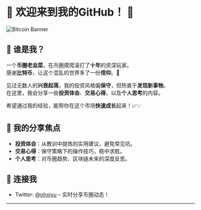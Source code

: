 # 🌟 欢迎来到我的GitHub！ 🌟

![Bitcoin Banner](https://img.shields.io/badge/Bitcoin-Faith%20in%20Chaos-orange?style=for-the-badge&logo=bitcoin)

## 👋 谁是我？
一个**币圈老韭菜**，在币圈摸爬滚打了**十年**的资深玩家。  
感谢**比特币**，让这个混乱的世界多了一份**信仰**。🚀

见过无数人的**兴衰起落**，我的投资风格偏**保守**，但热衷于**发现新事物**。  
在这里，我会分享一些**投资体会**、**交易心得**，以及**个人思考**的内容。  

希望通过我的经验，能帮你在这个市场**快速成长**起来！📈💡

## 📌 我的分享焦点
- **投资体会**：从教训中提炼的实用建议，避免常见坑。
- **交易心得**：保守策略下的操作技巧，稳中求胜。
- **个人思考**：对币圈趋势、区块链未来的深度反思。

## 🔗 连接我
- Twitter: [@ohxiyu](https://twitter.com/ohxiyu) – 实时分享币圈动态！  

---
